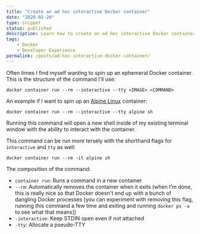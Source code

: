 ```yaml
---
title: "Create an ad hoc interactive Docker container"
date: "2020-02-20"
type: snippet
status: published
description: Learn how to create an ad hoc interactive Docker container.
tags:
    - Docker
    - Developer Experience
permalink: /posts/ad-hoc-interactive-docker-container/
---
```


Often times I find myself wanting to spin up an ephemeral Docker container. This is the structure of the command I'll use:

```shell
docker container run --rm --interactive --tty <IMAGE> <COMMAND>
```

An example if I want to spin up an [Alpine Linux](https://alpinelinux.org/) container:

```shell
docker container run --rm --interactive --tty alpine sh
```

Running this command will open a new shell inside of my existing terminal window with the ability to interact with the container.

This command can be run more tersely with the shorthand flags for `interactive` and `tty` as well:

```shell
docker container run --rm -it alpine sh
```

The composition of the command:

- `container run`: Runs a command in a new container
- `--rm`: Automatically removes the container when it exits (when I'm done, this is really nice so that Docker doesn't end up with a bunch of dangling Docker processes [you can experiment with removing this flag, running this command a few time and exiting and running `docker ps -a` to see what that means])
- `-interactive`: Keep STDIN open even if not attached
- `-tty`: Allocate a pseudo-TTY
